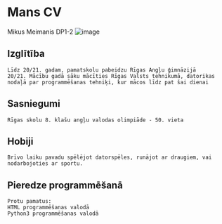 # Mans CV
Mikus Meimanis DP1-2
![image](https://cdn.discordapp.com/attachments/350693366440263691/805804296401846312/IMG-20201126-WA0001.jpeg)

## Izglītība
```
Līdz 20/21. gadam, pamatskolu pabeidzu Rīgas Angļu ģimnāzijā
20/21. Mācību gadā sāku mācīties Rīgas Valsts tehnikumā, datorikas nodaļā par programmēšanas tehniķi, kur mācos līdz pat šai dienai
```

## Sasniegumi
```
Rīgas skolu 8. klašu angļu valodas olimpiāde - 50. vieta
```
## Hobiji
```
Brīvo laiku pavadu spēlējot datorspēles, runājot ar draugiem, vai nodarbojoties ar sportu.
```
## Pieredze programmēšanā
```
Protu pamatus:
HTML programmēšanas valodā
Python3 programmēšanas valodā
```